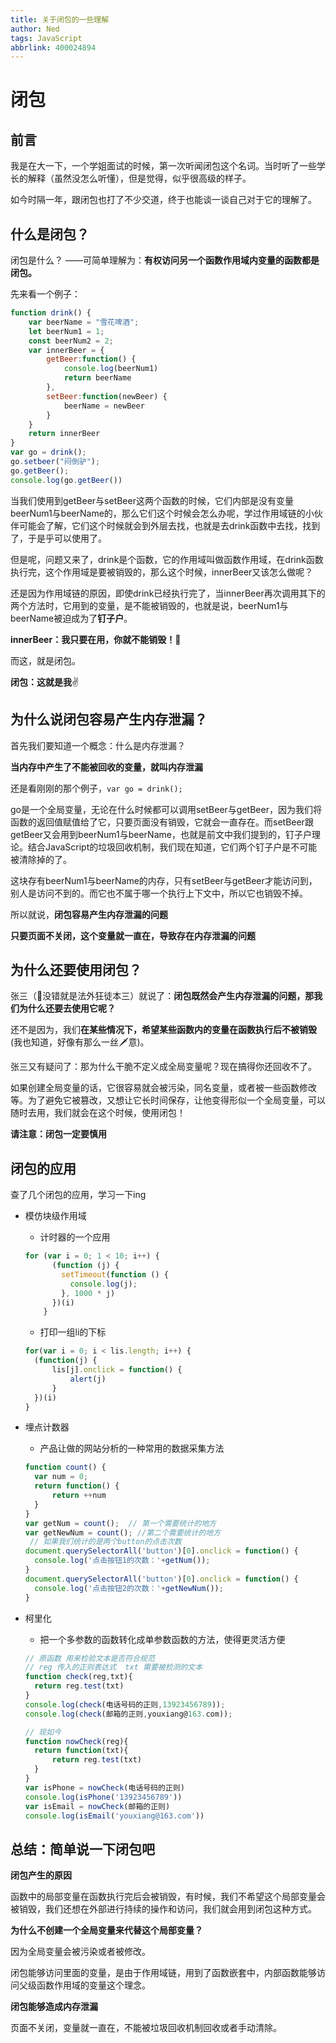 ```yaml
---
title: 关于闭包的一些理解
author: Ned
tags: JavaScript
abbrlink: 400024894
---
```


# 闭包

## 前言

我是在大一下，一个学姐面试的时候，第一次听闻闭包这个名词。当时听了一些学长的解释（虽然没怎么听懂），但是觉得，似乎很高级的样子。

如今时隔一年，跟闭包也打了不少交道，终于也能谈一谈自己对于它的理解了。

## 什么是闭包？

<!-- more -->

闭包是什么？ ——可简单理解为：**有权访问另一个函数作用域内变量的函数都是闭包。**

先来看一个例子：

```javascript
function drink() {
	var beerName = "雪花啤酒";
	let beerNum1 = 1;
	const beerNum2 = 2;
	var innerBeer = {
		getBeer:function() {
			console.log(beerNum1)
			return beerName
		},
		setBeer:function(newBeer) {
			beerName = newBeer
		}
	}
	return innerBeer
}
var go = drink();
go.setbeer("闷倒驴");
go.getBeer();
console.log(go.getBeer())
```

当我们使用到getBeer与setBeer这两个函数的时候，它们内部是没有变量beerNum1与beerName的，那么它们这个时候会怎么办呢，学过作用域链的小伙伴可能会了解，它们这个时候就会到外层去找，也就是去drink函数中去找，找到了，于是乎可以使用了。

但是呢，问题又来了，drink是个函数，它的作用域叫做函数作用域，在drink函数执行完，这个作用域是要被销毁的，那么这个时候，innerBeer又该怎么做呢？

还是因为作用域链的原因，即使drink已经执行完了，当innerBeer再次调用其下的两个方法时，它用到的变量，是不能被销毁的，也就是说，beerNum1与beerName被迫成为了**钉子户**。

**innerBeer：我只要在用，你就不能销毁！**🤣

而这，就是闭包。

**闭包：这就是我**✌

## 为什么说闭包容易产生内存泄漏？

首先我们要知道一个概念：什么是内存泄漏？

**当内存中产生了不能被回收的变量，就叫内存泄漏**

还是看刚刚的那个例子，`var go = drink();`

go是一个全局变量，无论在什么时候都可以调用setBeer与getBeer，因为我们将函数的返回值赋值给了它，只要页面没有销毁，它就会一直存在。而setBeer跟getBeer又会用到beerNum1与beerName，也就是前文中我们提到的，钉子户理论。结合JavaScript的垃圾回收机制，我们现在知道，它们两个钉子户是不可能被清除掉的了。

这块存有beerNum1与beerName的内存，只有setBeer与getBeer才能访问到，别人是访问不到的。而它也不属于哪一个执行上下文中，所以它也销毁不掉。

所以就说，**闭包容易产生内存泄漏的问题**

**只要页面不关闭，这个变量就一直在，导致存在内存泄漏的问题**

## 为什么还要使用闭包？

张三（👀没错就是法外狂徒本三）就说了：**闭包既然会产生内存泄漏的问题，那我们为什么还要去使用它呢？**

还不是因为，我们**在某些情况下，希望某些函数内的变量在函数执行后不被销毁**(我也知道，好像有那么一丝🗡意)。

张三又有疑问了：那为什么干脆不定义成全局变量呢？现在搞得你还回收不了。

如果创建全局变量的话，它很容易就会被污染，同名变量，或者被一些函数修改等。为了避免它被篡改，又想让它长时间保存，让他变得形似一个全局变量，可以随时去用，我们就会在这个时候，使用闭包！

**请注意：闭包一定要慎用**

## 闭包的应用

查了几个闭包的应用，学习一下ing

- 模仿块级作用域

  - 计时器的一个应用

  ```javascript
  for (var i = 0; 1 < 10; i++) {
        (function (j) {
          setTimeout(function () {
            console.log(j);
          }, 1000 * j)
        })(i)
      }
  ```

  - 打印一组li的下标

  ```javascript
  for(var i = 0; i < lis.length; i++) {
  	(function(j) {
  		lis[j].onclick = function() {
  			alert(j)
  		}
  	})(i)
  }
  ```



- 埋点计数器

  - 产品让做的网站分析的一种常用的数据采集方法

  ```javascript
  function count() {
  	var num = 0;
  	return function() {
  		return ++num
  	}
  }
  var getNum = count();  // 第一个需要统计的地方
  var getNewNum = count(); //第二个需要统计的地方
   // 如果我们统计的是两个button的点击次数
  document.querySelectorAll('button')[0].onclick = function() {
   	console.log('点击按钮1的次数：'+getNum());
  }
  document.querySelectorAll('button')[0].onclick = function() {
   	console.log('点击按钮2的次数：'+getNewNum());
  }
  ```

- 柯里化

  - 把一个多参数的函数转化成单参数函数的方法，使得更灵活方便

  ```javascript
  // 原函数 用来检验文本是否符合规范
  // reg 传入的正则表达式  txt 需要被检测的文本
  function check(reg,txt){
  	return reg.test(txt)
  }
  console.log(check(电话号码的正则,13923456789));
  console.log(check(邮箱的正则,youxiang@163.com));
  
  // 现如今
  function nowCheck(reg){
  	return function(txt){
  		return reg.test(txt)
  	}
  }
  var isPhone = nowCheck(电话号码的正则)
  console.log(isPhone('13923456789'))
  var isEmail = nowCheck(邮箱的正则)
  console.log(isEmail('youxiang@163.com'))
  ```

## 总结：简单说一下闭包吧

**闭包产生的原因**

函数中的局部变量在函数执行完后会被销毁，有时候，我们不希望这个局部变量会被销毁，我们还想在外部进行持续的操作和访问，我们就会用到闭包这种方式。

**为什么不创建一个全局变量来代替这个局部变量？**

因为全局变量会被污染或者被修改。

闭包能够访问里面的变量，是由于作用域链，用到了函数嵌套中，内部函数能够访问父级函数作用域的变量这个理念。

**闭包能够造成内存泄漏**

页面不关闭，变量就一直在，不能被垃圾回收机制回收或者手动清除。
